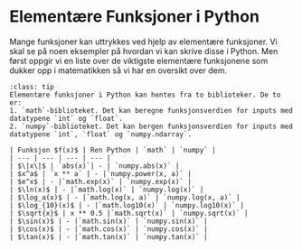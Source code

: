 # Elementære Funksjoner i Python

Mange funksjoner kan uttrykkes ved hjelp av elementære funksjoner. Vi skal se på noen eksempler på hvordan vi kan skrive disse i Python. Men først oppgir vi en liste over de viktigste elementære funksjonene som dukker opp i matematikken så vi har en oversikt over dem.

```{admonition}  Liste over elementære funksjoner
:class: tip
Elementære funksjoner i Python kan hentes fra to biblioteker. De to er:
1. `math`-biblioteket. Det kan beregne funksjonsverdien for inputs med datatypene `int` og `float`.
2. `numpy`-biblioteket. Det kan bergen funksjonsverdien for inputs med datatypene `int`, `float` og `numpy.ndarray`.

| Funksjon $f(x)$ | Ren Python | `math` | `numpy` |
| --- | --- | --- | --- |
| $\|x\|$ | `abs(x)`| - | `numpy.abs(x)` |
| $x^a$ | `x ** a` | - |`numpy.power(x, a)` |
| $e^x$ | - |`math.exp(x)` | `numpy.exp(x)` |
| $\ln(x)$ | - |`math.log(x)` | `numpy.log(x)` |
| $\log_a(x)$ | - |`math.log(x, a)` | `numpy.log(x, a)` |
| $\log_{10}(x)$ | - |`math.log10(x)` | `numpy.log10(x)` |
| $\sqrt{x}$ | x ** 0.5 |`math.sqrt(x)` | `numpy.sqrt(x)` |
| $\sin(x)$ | - |`math.sin(x)` | `numpy.sin(x)` |
| $\cos(x)$ | - |`math.cos(x)` | `numpy.cos(x)` |
| $\tan(x)$ | - |`math.tan(x)` | `numpy.tan(x)` |


```